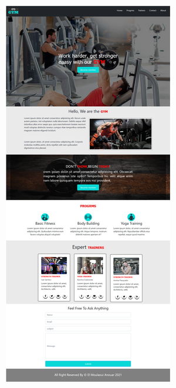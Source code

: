 <img src="https://github.com/ElMoulaouiAnouar/WebSite_GYM_Static_responsive_using_html5_CSS3_javaScript_bootstarp/blob/main/screen%20normal.png">
 <br/>
<img src="">
